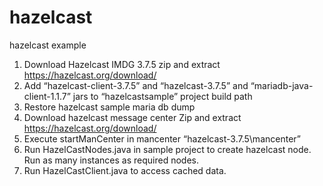 # hazelcast
hazelcast example

1.	Download Hazelcast IMDG 3.7.5 zip and extract
https://hazelcast.org/download/
2.	Add “hazelcast-client-3.7.5” and “hazelcast-3.7.5” and “mariadb-java-client-1.1.7” jars to “hazelcastsample” project build path
3.	Restore hazelcast sample maria db dump 
4.	Download hazelcast message center Zip  and extract
https://hazelcast.org/download/
5.	Execute startManCenter in mancenter  “hazelcast-3.7.5\mancenter”
6.	Run HazelCastNodes.java in sample project to create hazelcast node. Run as many instances as required nodes.
7.	Run HazelCastClient.java to access cached data.
